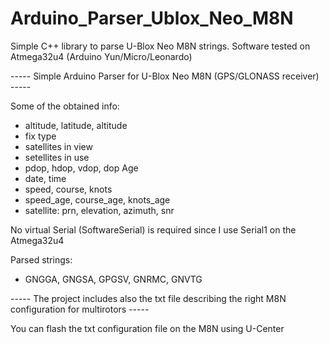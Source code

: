 # Arduino_Parser_Ublox_Neo_M8N
Simple C++ library to parse U-Blox Neo M8N strings. 
Software tested on Atmega32u4 (Arduino Yun/Micro/Leonardo)

----- Simple Arduino Parser for U-Blox Neo M8N (GPS/GLONASS receiver) -----

Some of the obtained info:
 - altitude, latitude, altitude
 - fix type
 - satellites in view 
 - setellites in use
 - pdop, hdop, vdop, dop Age
 - date, time
 - speed, course, knots
 - speed_age, course_age, knots_age
 - satellite: prn, elevation, azimuth, snr
 

No virtual Serial (SoftwareSerial) is required since I use Serial1 on the Atmega32u4
 
Parsed strings:
 - GNGGA, GNGSA, GPGSV, GNRMC, GNVTG
 
 
----- The project includes also the txt file describing the right M8N configuration for multirotors -----

You can flash the txt configuration file on the M8N using U-Center
